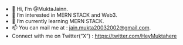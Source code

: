 - 👋 Hi, I’m @MuktaJainn.
- 👀 I’m interested in MERN STACK and Web3.
- 🌱 I’m currently learning MERN STACK.
- 📫 You can mail me at : jain.mukta20032002@gmail.com.
- Connect with me on Twitter(“X”) : <https://twitter.com/HeyMuktahere>


<!---
MuktaJainn/MuktaJainn is a ✨ special ✨ repository because its `README.md` (this file) appears on your GitHub profile.
You can click the Preview link to take a look at your changes.
--->
